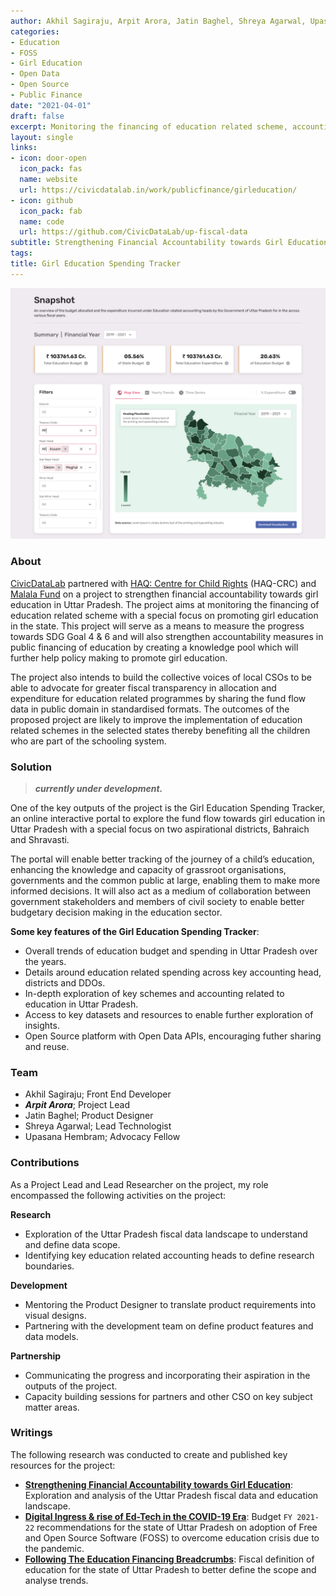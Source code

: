```yaml
---
author: Akhil Sagiraju, Arpit Arora, Jatin Baghel, Shreya Agarwal, Upasana Hembram
categories:
- Education
- FOSS
- Girl Education
- Open Data
- Open Source
- Public Finance
date: "2021-04-01"
draft: false
excerpt: Monitoring the financing of education related scheme, accounting heads and interventions in the state of Uttar Pradesh with a special focus on promoting girl child education.
layout: single
links:
- icon: door-open
  icon_pack: fas
  name: website
  url: https://civicdatalab.in/work/publicfinance/girleducation/
- icon: github
  icon_pack: fab
  name: code
  url: https://github.com/CivicDataLab/up-fiscal-data
subtitle: Strengthening Financial Accountability towards Girl Education in rural Uttar Pradesh.
tags: 
title: Girl Education Spending Tracker
---
```


![](featured-hex.png)

### About

[CivicDataLab](https://civicdatalab.in/) partnered with [HAQ: Centre for Child Rights](https://haqcrc.org/) (HAQ-CRC) and [Malala Fund](https://malala.org/) on a project to strengthen financial accountability towards girl education in Uttar Pradesh. The project aims at monitoring the financing of education related scheme with a special focus on promoting girl education in the state. This project will serve as a means to measure the progress towards SDG Goal 4 & 6 and will also strengthen accountability measures in public financing of education by creating a knowledge pool which will further help policy making to promote girl education.

The project also intends to build the collective voices of local CSOs to be able to advocate for greater fiscal transparency in allocation and expenditure for education related programmes by sharing the fund flow data in public domain in standardised formats. The outcomes of the proposed project are likely to improve the implementation of education related schemes in the selected states thereby benefiting all the children who are part of the schooling system.

### Solution
> **_currently under development._**

One of the key outputs of the project is the Girl Education Spending Tracker, an online interactive portal to explore the fund flow towards girl education in Uttar Pradesh with a special focus on two aspirational districts, Bahraich and Shravasti.

The portal will enable better tracking of the journey of a child’s education, enhancing the knowledge and capacity of grassroot organisations, governments and the common public at large, enabling them to make more informed decisions. It will also act as a medium of collaboration between government stakeholders and members of civil society to enable better budgetary decision making in the education sector.

**Some key features of the Girl Education Spending Tracker**:

- Overall trends of education budget and spending in Uttar Pradesh over the years.
- Details around education related spending across key accounting head, districts and DDOs.
- In-depth exploration of key schemes and accounting related to education in Uttar Pradesh.
- Access to key datasets and resources to enable further exploration of insights.
- Open Source platform with Open Data APIs, encouraging futher sharing and reuse.

### Team

- Akhil Sagiraju; Front End Developer
- **_Arpit Arora_**; Project Lead
- Jatin Baghel; Product Designer
- Shreya Agarwal; Lead Technologist
- Upasana Hembram; Advocacy Fellow

### Contributions

As a Project Lead and Lead Researcher on the project, my role encompassed the following activities on the project:

**Research**
- Exploration of the Uttar Pradesh fiscal data landscape to understand and define data scope.
- Identifying key education related accounting heads to define research boundaries.

**Development**
- Mentoring the Product Designer to translate product requirements into visual designs.
- Partnering with the development team on define product features and data models.

**Partnership**
- Communicating the progress and incorporating their aspiration in the outputs of the project.
- Capacity building sessions for partners and other CSO on key subject matter areas.

### Writings

The following research was conducted to create and published key resources for the project:

- [**Strengthening Financial Accountability towards Girl Education**](https://medium.com/civicdatalab/strengthening-financial-accountability-towards-girl-education-b9e3ba9be7d9): Exploration and analysis of the Uttar Pradesh fiscal data and education landscape.
- [**Digital Ingress & rise of Ed-Tech in the COVID-19 Era**](https://medium.com/civicdatalab/budget-ed-tech-covid-19-era-7b37afe561ee): Budget `FY 2021-22` recommendations for  the state of Uttar Pradesh on adoption of Free and Open Source Software (FOSS) to overcome education crisis due to the pandemic.
- [**Following The Education Financing Breadcrumbs**](https://medium.com/civicdatalab/following-the-education-financing-breadcrumbs-c48f803c84a1): Fiscal definition of education for the state of Uttar Pradesh to better define the scope and analyse trends.
